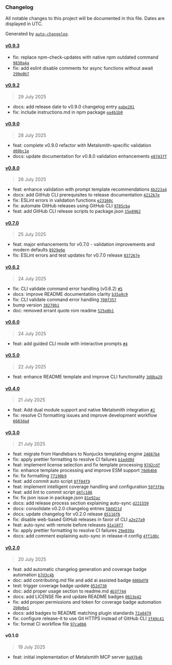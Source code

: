 ### Changelog

All notable changes to this project will be documented in this file. Dates are displayed in UTC.

Generated by [`auto-changelog`](https://github.com/CookPete/auto-changelog).

#### [v0.9.3](https://github.com/wernerglinka/metalsmith-plugin-mcp-server/compare/v0.9.2...v0.9.3)

- fix: replace npm-check-updates with native npm outdated command [`9830a4a`](https://github.com/wernerglinka/metalsmith-plugin-mcp-server/commit/9830a4ae1c4ce5cccdc2b769e45b46835a776b8e)
- fix: add eslint disable comments for async functions without await [`299e0b7`](https://github.com/wernerglinka/metalsmith-plugin-mcp-server/commit/299e0b7edb495d464b18b2bf69ae6e03cafacd5a)

#### [v0.9.2](https://github.com/wernerglinka/metalsmith-plugin-mcp-server/compare/v0.9.0...v0.9.2)

> 29 July 2025

- docs: add release date to v0.9.0 changelog entry [`eabe201`](https://github.com/wernerglinka/metalsmith-plugin-mcp-server/commit/eabe201af432c6bf712623283587c2bb097ec077)
- fix: include instructions.md in npm package [`ea4b1b0`](https://github.com/wernerglinka/metalsmith-plugin-mcp-server/commit/ea4b1b016ac43aa3e831d2b32095c1628012b56a)

#### [v0.9.0](https://github.com/wernerglinka/metalsmith-plugin-mcp-server/compare/v0.8.0...v0.9.0)

> 28 July 2025

- feat: complete v0.9.0 refactor with Metalsmith-specific validation [`d69bc1e`](https://github.com/wernerglinka/metalsmith-plugin-mcp-server/commit/d69bc1ecaddf570c92515d3fe1fbedc58036ea6f)
- docs: update documentation for v0.8.0 validation enhancements [`e87437f`](https://github.com/wernerglinka/metalsmith-plugin-mcp-server/commit/e87437fc6898cecb3bf7e1f21e3e2455d3767cd3)

#### [v0.8.0](https://github.com/wernerglinka/metalsmith-plugin-mcp-server/compare/v0.7.0...v0.8.0)

> 28 July 2025

- feat: enhance validation with prompt template recommendations [`6b223a4`](https://github.com/wernerglinka/metalsmith-plugin-mcp-server/commit/6b223a4b7e7b35dcf01db55800530cf09b4e2786)
- docs: add GitHub CLI prerequisites to release documentation [`4212b7e`](https://github.com/wernerglinka/metalsmith-plugin-mcp-server/commit/4212b7ec5295c566cd3ad57c08e5270450d8b252)
- fix: ESLint errors in validation functions [`e23160c`](https://github.com/wernerglinka/metalsmith-plugin-mcp-server/commit/e23160c23ad542594727aacee6d84837398776e1)
- fix: automate GitHub releases using GitHub CLI [`9785cba`](https://github.com/wernerglinka/metalsmith-plugin-mcp-server/commit/9785cbad47881281a6f1b9d1712bf9ccfc3a5823)
- feat: add GitHub CLI release scripts to package.json [`15e8962`](https://github.com/wernerglinka/metalsmith-plugin-mcp-server/commit/15e8962af02fc37e7a3dd80bafccbf60384fd626)

#### [v0.7.0](https://github.com/wernerglinka/metalsmith-plugin-mcp-server/compare/v0.6.2...v0.7.0)

> 25 July 2025

- feat: major enhancements for v0.7.0 - validation improvements and modern defaults [`8929e6e`](https://github.com/wernerglinka/metalsmith-plugin-mcp-server/commit/8929e6ec1171080c3514da63029410122296ee14)
- fix: ESLint errors and test updates for v0.7.0 release [`837267e`](https://github.com/wernerglinka/metalsmith-plugin-mcp-server/commit/837267e0d03adcdeaaa0d424f16dd0e0c456e77c)

#### [v0.6.2](https://github.com/wernerglinka/metalsmith-plugin-mcp-server/compare/v0.6.0...v0.6.2)

> 24 July 2025

- fix: CLI validate command error handling (v0.6.2) [`#5`](https://github.com/wernerglinka/metalsmith-plugin-mcp-server/pull/5)
- docs: improve README documentation clarity [`b35a9c9`](https://github.com/wernerglinka/metalsmith-plugin-mcp-server/commit/b35a9c94cf7f50fac43a31cd96a15dcc5cf3b3ba)
- fix: CLI validate command error handling [`708f357`](https://github.com/wernerglinka/metalsmith-plugin-mcp-server/commit/708f3579742a2edca91c25b9d9ccbfb3470781b8)
- bump version [`38270b1`](https://github.com/wernerglinka/metalsmith-plugin-mcp-server/commit/38270b195e6c8644c2b885d30f5bdcd7048ea954)
- doc: removed errant quote rom readme [`525e8b1`](https://github.com/wernerglinka/metalsmith-plugin-mcp-server/commit/525e8b11a8cfb8e5111d396be6394115196e9119)

#### [v0.6.0](https://github.com/wernerglinka/metalsmith-plugin-mcp-server/compare/v0.5.0...v0.6.0)

> 24 July 2025

- feat: add guided CLI mode with interactive prompts [`#4`](https://github.com/wernerglinka/metalsmith-plugin-mcp-server/pull/4)

#### [v0.5.0](https://github.com/wernerglinka/metalsmith-plugin-mcp-server/compare/v0.4.0...v0.5.0)

> 22 July 2025

- feat: enhance README template and improve CLI functionality [`3d8ba29`](https://github.com/wernerglinka/metalsmith-plugin-mcp-server/commit/3d8ba29de7ee3d611219e6fc02c2b6f17c60a956)

#### [v0.4.0](https://github.com/wernerglinka/metalsmith-plugin-mcp-server/compare/v0.3.0...v0.4.0)

> 21 July 2025

- feat: Add dual module support and native Metalsmith integration [`#2`](https://github.com/wernerglinka/metalsmith-plugin-mcp-server/pull/2)
- fix: resolve CI formatting issues and improve development workflow [`6683dad`](https://github.com/wernerglinka/metalsmith-plugin-mcp-server/commit/6683dad11a54011fe69876ae7c8e860ac84c1a0e)

#### [v0.3.0](https://github.com/wernerglinka/metalsmith-plugin-mcp-server/compare/v0.2.0...v0.3.0)

> 21 July 2025

- feat: migrate from Handlebars to Nunjucks templating engine [`24087b4`](https://github.com/wernerglinka/metalsmith-plugin-mcp-server/commit/24087b4f74654135c618e4f730c839ee1c2f6bb5)
- fix: apply prettier formatting to resolve CI failures [`b1edd9d`](https://github.com/wernerglinka/metalsmith-plugin-mcp-server/commit/b1edd9d5d97775bfc754d2a7c5a029938ce6cf29)
- feat: implement license selection and fix template processing [`97d2cdf`](https://github.com/wernerglinka/metalsmith-plugin-mcp-server/commit/97d2cdfc8c10b372f9827c0c97dac33a2b053c93)
- fix: enhance template processing and improve ESM support [`78d64b6`](https://github.com/wernerglinka/metalsmith-plugin-mcp-server/commit/78d64b65042de29a97d42de9fd1e29e6a76e245e)
- fix: fix formatting [`77190b9`](https://github.com/wernerglinka/metalsmith-plugin-mcp-server/commit/77190b9fb5a0d2ce19b8089667aab00f9c74946a)
- feat: add commit auto script [`8ff04f9`](https://github.com/wernerglinka/metalsmith-plugin-mcp-server/commit/8ff04f901b42723dc4e9cb7c07b5dfba83b00024)
- feat: implement intelligent coverage handling and configuration [`59f3f8e`](https://github.com/wernerglinka/metalsmith-plugin-mcp-server/commit/59f3f8e0e67e590bbf417cf0d4a97db46804a95c)
- feat: add lint to commit script [`d4fc186`](https://github.com/wernerglinka/metalsmith-plugin-mcp-server/commit/d4fc18660b9176d9f336af6ebe4938b10c6bd305)
- fix: fix json issue in package.json [`81e92ac`](https://github.com/wernerglinka/metalsmith-plugin-mcp-server/commit/81e92acf9248292c9a8fe457e9c95addb1f17e6b)
- docs: add release process section explaining auto-sync [`d221559`](https://github.com/wernerglinka/metalsmith-plugin-mcp-server/commit/d2215599c566b2e1e5b221532ef13d640c5a8bf2)
- docs: consolidate v0.2.0 changelog entries [`58dd21d`](https://github.com/wernerglinka/metalsmith-plugin-mcp-server/commit/58dd21dc4827cf3a820b45f8bdd6756de08b2f73)
- docs: update changelog for v0.2.0 release [`05116f6`](https://github.com/wernerglinka/metalsmith-plugin-mcp-server/commit/05116f68c344b0beb3e955f97d27ad3fdf7d693b)
- fix: disable web-based GitHub releases in favor of CLI [`a2e27a9`](https://github.com/wernerglinka/metalsmith-plugin-mcp-server/commit/a2e27a9ca34b3ceee4e4b73a708cee6618df1342)
- feat: auto-sync with remote before releases [`91e18f7`](https://github.com/wernerglinka/metalsmith-plugin-mcp-server/commit/91e18f750ed4f680ee268d5eb1d5c059630fe6ad)
- fix: apply prettier formatting to resolve CI failures [`29e039a`](https://github.com/wernerglinka/metalsmith-plugin-mcp-server/commit/29e039a071cc9dd5c66414df724190ee8beefcce)
- docs: add comment explaining auto-sync in release-it config [`4ff1d0c`](https://github.com/wernerglinka/metalsmith-plugin-mcp-server/commit/4ff1d0c9e9664d1795e4f4ac4c5e0a45ef49f611)

#### [v0.2.0](https://github.com/wernerglinka/metalsmith-plugin-mcp-server/compare/v0.1.0...v0.2.0)

> 20 July 2025

- feat: add automatic changelog generation and coverage badge automation [`b7d3c4b`](https://github.com/wernerglinka/metalsmith-plugin-mcp-server/commit/b7d3c4b11c9a3315e53c7506a1f3bb79ffd81893)
- doc: add contributing.md file and add ai assisted badge [`606bdf8`](https://github.com/wernerglinka/metalsmith-plugin-mcp-server/commit/606bdf854e97b0eb332652fbafcf6079f15471c5)
- test: trigger coverage badge update [`052d730`](https://github.com/wernerglinka/metalsmith-plugin-mcp-server/commit/052d73004c495e006f7e56db0075c81bc76ddd65)
- doc: add proper usage section to readme.md [`4b3f744`](https://github.com/wernerglinka/metalsmith-plugin-mcp-server/commit/4b3f744edc8efca7bb276103125366c693f3fbe9)
- docs: add LICENSE file and update README badges [`0013e42`](https://github.com/wernerglinka/metalsmith-plugin-mcp-server/commit/0013e42cc77fb53338e1fa005c83e801dabc9f57)
- fix: add proper permissions and token for coverage badge automation [`2b0e6e1`](https://github.com/wernerglinka/metalsmith-plugin-mcp-server/commit/2b0e6e1782bc11fe0e83232513b8b79a1f6a8c70)
- docs: add badges to README matching plugin standards [`72a8479`](https://github.com/wernerglinka/metalsmith-plugin-mcp-server/commit/72a84795cd2f596dc48f866959f0ae982345d283)
- fix: configure release-it to use Git HTTPS instead of GitHub CLI [`3f49c41`](https://github.com/wernerglinka/metalsmith-plugin-mcp-server/commit/3f49c411c8b778ad430d226e39ab74bb5c4fb708)
- fix: format CI workflow file [`97ca0b6`](https://github.com/wernerglinka/metalsmith-plugin-mcp-server/commit/97ca0b69bbc33e8f01a5c6ddfc2449fae0efe546)

#### v0.1.0

> 19 July 2025

- feat: initial implementation of Metalsmith MCP server [`8a97b4b`](https://github.com/wernerglinka/metalsmith-plugin-mcp-server/commit/8a97b4b8aae7ae308021699d3f9b2b7db75791b8)
